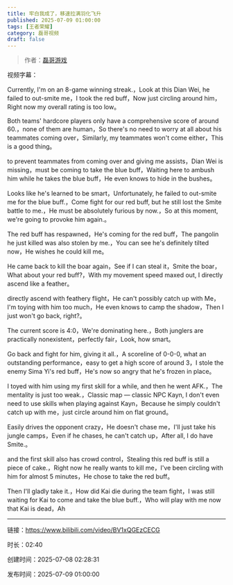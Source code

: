 ```yaml
---
title: 牢白我成了，移速拉满羽化飞升
published: 2025-07-09 01:00:00
tags: [王者荣耀]
category: 磊哥视频
draft: false
---
```



> 作者：[磊哥游戏](https://space.bilibili.com/268941858?spm_id_from=333.788.upinfo.head.click)

视频字幕：

Currently, I'm on an 8-game winning streak.，Look at this Dian Wei, he failed to out-smite me，I took the red buff，Now just circling around him，Right now my overall rating is too low。

Both teams' hardcore players only have a comprehensive score of around 60.，none of them are human，So there's no need to worry at all about his teammates coming over，Similarly, my teammates won't come either，This is a good thing。

to prevent teammates from coming over and giving me assists，Dian Wei is missing，must be coming to take the blue buff，Waiting here to ambush him while he takes the blue buff，He even knows to hide in the bushes。

Looks like he's learned to be smart，Unfortunately, he failed to out-smite me for the blue buff.，Come fight for our red buff, but he still lost the Smite battle to me.，He must be absolutely furious by now.，So at this moment, we're going to provoke him again.。

The red buff has respawned，He's coming for the red buff，The pangolin he just killed was also stolen by me.，You can see he's definitely tilted now，He wishes he could kill me。

He came back to kill the boar again，See if I can steal it，Smite the boar，What about your red buff?，With my movement speed maxed out, I directly ascend like a feather。

directly ascend with feathery flight，He can't possibly catch up with Me，I'm toying with him too much，He even knows to camp the shadow，Then I just won't go back, right?。

The current score is 4:0，We're dominating here.，Both junglers are practically nonexistent，perfectly fair，Look, how smart。

Go back and fight for him, giving it all.，A scoreline of 0-0-0, what an outstanding performance，easy to get a high score of around 3，I stole the enemy Sima Yi's red buff，He's now so angry that he's frozen in place。

I toyed with him using my first skill for a while, and then he went AFK.，The mentality is just too weak.，Classic map — classic NPC Kayn, I don't even need to use skills when playing against Kayn，Because he simply couldn't catch up with me，just circle around him on flat ground。

Easily drives the opponent crazy，He doesn't chase me，I'll just take his jungle camps，Even if he chases, he can't catch up，After all, I do have Smite.。

and the first skill also has crowd control，Stealing this red buff is still a piece of cake.，Right now he really wants to kill me，I've been circling with him for almost 5 minutes，He chose to take the red buff。

Then I'll gladly take it.，How did Kai die during the team fight，I was still waiting for Kai to come and take the blue buff.，Who will play with me now that Kai is dead，Ah

---

链接：https://www.bilibili.com/video/BV1xQGEzCECG

时长：02:40

创建时间：2025-07-08 02:28:31

发布时间：2025-07-09 01:00:00
